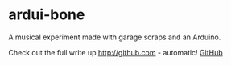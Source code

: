 # ardui-bone
A musical experiment made with garage scraps and an Arduino.

Check out the full write up http://github.com - automatic!
[GitHub](http://github.com)
